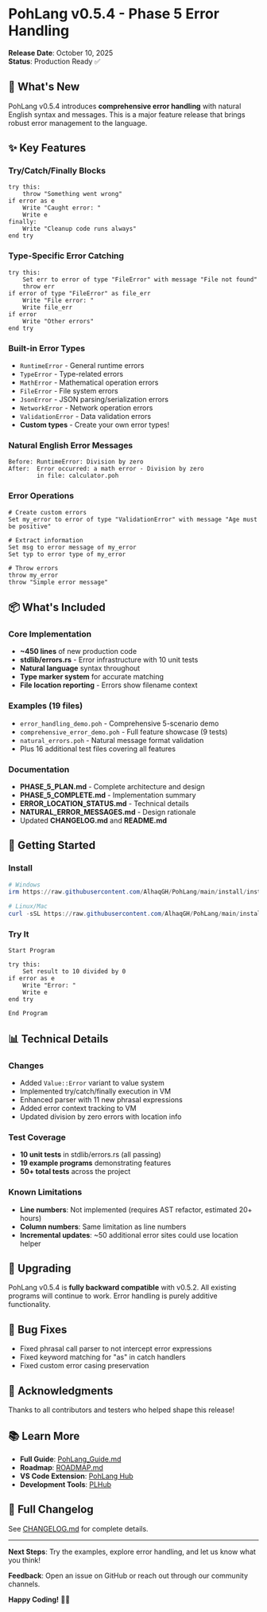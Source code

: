 # PohLang v0.5.4 - Phase 5 Error Handling

**Release Date**: October 10, 2025  
**Status**: Production Ready ✅

## 🎉 What's New

PohLang v0.5.4 introduces **comprehensive error handling** with natural English syntax and messages. This is a major feature release that brings robust error management to the language.

## ✨ Key Features

### Try/Catch/Finally Blocks
```pohlang
try this:
    throw "Something went wrong"
if error as e
    Write "Caught error: "
    Write e
finally:
    Write "Cleanup code runs always"
end try
```

### Type-Specific Error Catching
```pohlang
try this:
    Set err to error of type "FileError" with message "File not found"
    throw err
if error of type "FileError" as file_err
    Write "File error: "
    Write file_err
if error
    Write "Other errors"
end try
```

### Built-in Error Types
- `RuntimeError` - General runtime errors
- `TypeError` - Type-related errors
- `MathError` - Mathematical operation errors
- `FileError` - File system errors
- `JsonError` - JSON parsing/serialization errors
- `NetworkError` - Network operation errors
- `ValidationError` - Data validation errors
- **Custom types** - Create your own error types!

### Natural English Error Messages
```
Before: RuntimeError: Division by zero
After:  Error occurred: a math error - Division by zero
        in file: calculator.poh
```

### Error Operations
```pohlang
# Create custom errors
Set my_error to error of type "ValidationError" with message "Age must be positive"

# Extract information
Set msg to error message of my_error
Set typ to error type of my_error

# Throw errors
throw my_error
throw "Simple error message"
```

## 📦 What's Included

### Core Implementation
- **~450 lines** of new production code
- **stdlib/errors.rs** - Error infrastructure with 10 unit tests
- **Natural language** syntax throughout
- **Type marker system** for accurate matching
- **File location reporting** - Errors show filename context

### Examples (19 files)
- `error_handling_demo.poh` - Comprehensive 5-scenario demo
- `comprehensive_error_demo.poh` - Full feature showcase (9 tests)
- `natural_errors.poh` - Natural message format validation
- Plus 16 additional test files covering all features

### Documentation
- **PHASE_5_PLAN.md** - Complete architecture and design
- **PHASE_5_COMPLETE.md** - Implementation summary
- **ERROR_LOCATION_STATUS.md** - Technical details
- **NATURAL_ERROR_MESSAGES.md** - Design rationale
- Updated **CHANGELOG.md** and **README.md**

## 🚀 Getting Started

### Install
```powershell
# Windows
irm https://raw.githubusercontent.com/AlhaqGH/PohLang/main/install/install.ps1 | iex

# Linux/Mac
curl -sSL https://raw.githubusercontent.com/AlhaqGH/PohLang/main/install/install.sh | bash
```

### Try It
```pohlang
Start Program

try this:
    Set result to 10 divided by 0
if error as e
    Write "Error: "
    Write e
end try

End Program
```

## 📊 Technical Details

### Changes
- Added `Value::Error` variant to value system
- Implemented try/catch/finally execution in VM
- Enhanced parser with 11 new phrasal expressions
- Added error context tracking to VM
- Updated division by zero errors with location info

### Test Coverage
- **10 unit tests** in stdlib/errors.rs (all passing)
- **19 example programs** demonstrating features
- **50+ total tests** across the project

### Known Limitations
- **Line numbers**: Not implemented (requires AST refactor, estimated 20+ hours)
- **Column numbers**: Same limitation as line numbers
- **Incremental updates**: ~50 additional error sites could use location helper

## 🔄 Upgrading

PohLang v0.5.4 is **fully backward compatible** with v0.5.2. All existing programs will continue to work. Error handling is purely additive functionality.

## 🐛 Bug Fixes

- Fixed phrasal call parser to not intercept error expressions
- Fixed keyword matching for "as" in catch handlers
- Fixed custom error casing preservation

## 🙏 Acknowledgments

Thanks to all contributors and testers who helped shape this release!

## 📚 Learn More

- **Full Guide**: [PohLang_Guide.md](./doc/PohLang_Guide.md)
- **Roadmap**: [ROADMAP.md](./doc/ROADMAP.md)
- **VS Code Extension**: [PohLang Hub](https://marketplace.visualstudio.com/items?itemName=pohlang.pohlang-hub)
- **Development Tools**: [PLHub](https://github.com/AlhaqGH/PLHub)

## 📝 Full Changelog

See [CHANGELOG.md](./CHANGELOG.md) for complete details.

---

**Next Steps**: Try the examples, explore error handling, and let us know what you think!

**Feedback**: Open an issue on GitHub or reach out through our community channels.

**Happy Coding!** 🎨✨
